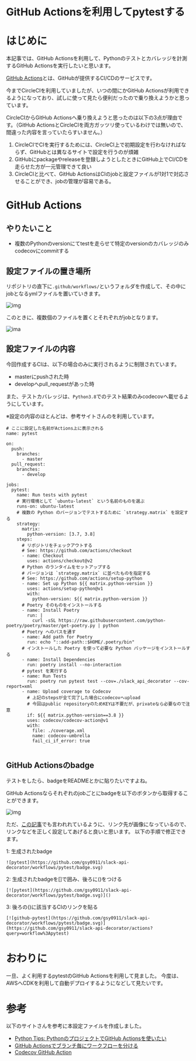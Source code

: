 # GitHub Actionsを利用してpytestする

# はじめに

本記事では、GitHub Actionsを利用して、Pythonのテストとカバレッジを計測するGitHub Actionsを実行したいと思います。

[GitHub Actions](https://github.co.jp/features/actions)とは、GitHubが提供するCI/CDのサービスです。

今までCircleCIを利用していましたが、いつの間にかGitHub Actionsが利用できるようになっており、試しに使って見たら便利だったので乗り換えようかと思っています。

CircleCIからGitHub Actionsへ乗り換えようと思ったのは以下の3点が理由です。（GitHub ActionsとCircleCIを両方ガッツリ使っているわけでは無いので、間違った内容を言っていたらすいません。）

1. CircleCIでCIを実行するためには、CircleCI上で初期設定を行わなければならず、GitHubとは異なるサイトで設定を行うのが煩雑
1. GitHubにpackageやreleaseを登録しようとしたときにGitHub上でCI/CDを走らせた方が一元管理できて良い
1. CircleCIと比べて、GitHub ActionsはCIのjobと設定ファイルが1対1で対応させることができ、jobの管理が容易である。

# GitHub Actions

## やりたいこと

* 複数のPythonのversionにてtestを走らせて特定のversionのカバレッジのみcodecovにcommitする

## 設定ファイルの置き場所

リポジトリの直下に`.github/workflows/`というフォルダを作成して、その中にjobとなるymlファイルを置いていきます。

![img]()

このときに、複数個のファイルを置くとそれぞれがjobとなります。


![ima]()


## 設定ファイルの内容

今回作成するCIは、以下の場合のみに実行されるように制限されています。

* masterにpushされた時
* developへpull_requestがあった時

また、テストカバレッジは、`Python3.8`でのテスト結果のみcodecovへ載せるようにしています。

※設定の内容のほとんどは、参考サイトさんのを利用しています。



```
# ここに設定した名前がActions上に表示される
name: pytest

on:
  push:
    branches:
      - master
  pull_request:
    branches:
      - develop

jobs:
  pytest:
    name: Run tests with pytest
    # 実行環境として `ubuntu-latest` という名前のものを選ぶ
    runs-on: ubuntu-latest
    # 複数の Python のバージョンでテストするために `strategy.matrix` を設定する
    strategy:
      matrix:
        python-version: [3.7, 3.8]
    steps:
      # リポジトリをチェックアウトする
      # See: https://github.com/actions/checkout
      - name: Checkout
        uses: actions/checkout@v2
      # Python のランタイムをセットアップする
      # バージョンは `strategy.matrix` に並べたものを指定する
      # See: https://github.com/actions/setup-python
      - name: Set up Python ${{ matrix.python-version }}
        uses: actions/setup-python@v1
        with:
          python-version: ${{ matrix.python-version }}
      # Poetry そのものをインストールする
      - name: Install Poetry
        run: |
          curl -sSL https://raw.githubusercontent.com/python-poetry/poetry/master/get-poetry.py | python
      # Poetry へのパスを通す
      - name: Add path for Poetry
        run: echo "::add-path::$HOME/.poetry/bin"
      # インストールした Poetry を使って必要な Python パッケージをインストールする
      - name: Install Dependencies
        run: poetry install --no-interaction
      # pytest を実行する
      - name: Run Tests
        run: poetry run pytest test --cov=./slack_api_decorator --cov-report=xml
      - name: Upload coverage to Codecov
        # 上記のstepsが全て完了した場合にcodecovへupload
        # 今回はpublic repositoryのためKEYは不要だが、privateなら必要なので注意
        if: ${{ matrix.python-version==3.8 }}
        uses: codecov/codecov-action@v1
        with:
          file: ./coverage.xml
          name: codecov-umbrella
          fail_ci_if_error: true


```

## GitHub Actionsのbadge

テストをしたら、badgeをREADMEとかに貼りたいですよね。

GitHub Actionsならそれぞれのjobごとにbadgeを以下のボタンから取得することができます。

  ![img]()

ただ、[この記事](https://qiita.com/akameco/items/e474691964703033e18d)でも言われれているように、リンク先が画像になっているので、リンクなどを正しく設定してあげると良いと思います。
以下の手順で修正できます。

1: 生成されたbadge

```
![pytest](https://github.com/gsy0911/slack-api-decorator/workflows/pytest/badge.svg)
```


2: 生成されたbadgeを[]で囲み、後ろに()をつける

```
[![pytest](https://github.com/gsy0911/slack-api-decorator/workflows/pytest/badge.svg)]()
```


3: 後ろの()に該当するCIのリンクを貼る

```
[![github-pytest](https://github.com/gsy0911/slack-api-decorator/workflows/pytest/badge.svg)](https://github.com/gsy0911/slack-api-decorator/actions?query=workflow%3Apytest)
```


# おわりに

一旦、よく利用するpytestのGitHub Actionsを利用して見ました。
今度は、AWSへCDKを利用して自動デプロイするようになどして見たいです。

# 参考

以下のサイトさんを参考に本設定ファイルを作成しました。

* [Python Tips: PythonのプロジェクトでGitHub Actionsを使いたい](https://www.lifewithpython.com/2020/04/python-github-actions.html)
* [GitHub Actionsでブランチ毎にワークフローを分ける](https://code-log.hatenablog.com/entry/2020/02/07/201830)
* [Codecov GitHub Action](https://github.com/codecov/codecov-action)
